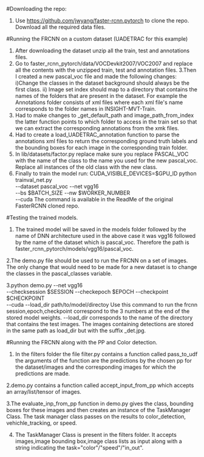 #Downloading the repo:

1. Use https://github.com/jwyang/faster-rcnn.pytorch to clone the repo. Download all the required data files.

#Running the FRCNN on a custom dataset (UADETRAC for this example)

1. After downloading the dataset unzip all the train, test and annotations files.
2. Go to faster_rcnn_pytorch/data/VOCDevkit2007/VOC2007 and replace all the contents with the unzipped train, test and 
annotation files.
3.Then I created a new pascal_voc file and made the following changes: i)Change the classes in the dataset background
should always be the first class. ii) Image set index should map to a directory that contains the names of the folders
that are present in the dataset. For example the Annotations folder consists of xml files where each xml file's name
corresponds to the folder names in INSIGHT-MVT-Train.
4. Had to make changes to _get_default_path and image_path_from_index the latter function points to which folder to
access in the train set so that we can extract the corresponding annotations from the xmk files.
5. Had to create a load_UADETRAC_annotation function to parse the annotations xml files to return the corresponding
ground truth labels and the bounding boxes for each image in the corresponding train folder.
6. In lib/datasets/factor.py replace make sure you replace PASCAL_VOC with the name of the class to the name you used
for the new pascal_voc. Replace all instances of the old class with the new class.
7. Finally to train the model run: CUDA_VISIBLE_DEVICES=$GPU_ID python trainval_net.py \
                   --dataset pascal_voc --net vgg16 \
                   --bs $BATCH_SIZE --nw $WORKER_NUMBER\
                   --cuda
    The command is available in the ReadMe of the original FasterRCNN cloned repo.
    

#Testing the trained models.

1. The trained model will be saved in the models folder followed by the name of DNN architecture used in the above case
it was vgg16 followed by the name of the dataset which is pascal_voc. Therefore the path is faster_rcnn_pytorch/models/vgg16/pascal_voc.

2.The demo.py file should be used to run the FRCNN on a set of images. The only change that would need to be made for a new 
dataset is to change the classes in the pascal_classes variable. 

3.python demo.py --net vgg16 \
               --checksession $SESSION --checkepoch $EPOCH --checkpoint $CHECKPOINT \
               --cuda --load_dir path/to/model/directoy
   Use this command to run the frcnn session,epoch,checkpoint correspond to the 3 numbers at the end of the stored model
   weights. --load_dir corresponds to the name of the directory that contains the test images. 
   The images containing detections are stored in the same path as load_dir but with the suffix _det.jpg.
   

#Running the FRCNN along with the PP and Color detection.

1. In the filters folder the file filter.py contains a function called pass_to_udf the arguments of the function are the predictions
by the chosen pp for the dataset/images and the corresponding images for which the predictions are made.

2.demo.py contains a function called accept_input_from_pp which accepts an array/list/tensor of images.

3.The evaluate_inp_from_pp function in demo.py gives the class, bounding boxes for these images and then creates an instance of
the TaskManager Class. The task manager class passes on the results to color_detection, vehichle_tracking, or speed.

4. The TaskManager Class is present in the filters folder. It accepts images,image bounding box,image class lists as input 
along with a string indicating the task="color"/"speed"/"in_out".
